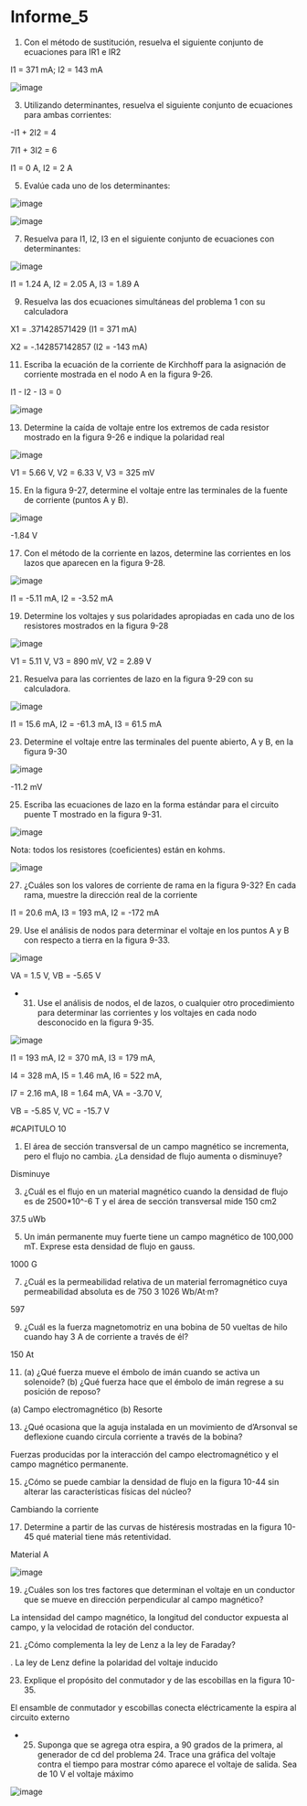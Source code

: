 # Informe_5

1. Con el método de sustitución, resuelva el siguiente conjunto de ecuaciones para IR1 e IR2

I1 = 371 mA; I2 = 143 mA


![image](https://user-images.githubusercontent.com/86561660/208932793-288292f9-b3a2-4abf-8b9e-edda4d1de32b.png)

3. Utilizando determinantes, resuelva el siguiente conjunto de ecuaciones para ambas corrientes:

-I1 + 2I2 = 4

7I1 + 3I2 = 6

I1 = 0 A, I2 = 2 A


5. Evalúe cada uno de los determinantes:

![image](https://user-images.githubusercontent.com/86561660/208933019-56a61568-c85e-483f-bf5c-5fb98c056336.png)

![image](https://user-images.githubusercontent.com/86561660/209001475-0ad0cef7-4b1c-4fc3-9b56-7722bc994ccc.png)


7. Resuelva para I1, I2, I3 en el siguiente conjunto de ecuaciones con determinantes:



![image](https://user-images.githubusercontent.com/86561660/209001628-65d3bf6b-0d83-4245-a5f7-20147eb00d1d.png)

I1 = 1.24 A, I2 = 2.05 A, I3 = 1.89 A


 
 9. Resuelva las dos ecuaciones simultáneas del problema 1 con su calculadora
 
 X1 = .371428571429 (I1 = 371 mA)
 
 X2 = -.142857142857 (I2 = -143 mA)
 
 
 11. Escriba la ecuación de la corriente de Kirchhoff para la asignación de corriente mostrada en el nodo A
en la figura 9-26.


I1 - I2 - I3 = 0


![image](https://user-images.githubusercontent.com/86561660/209001761-272babb8-c566-4241-8f0d-2ef414fb1604.png)


13. Determine la caída de voltaje entre los extremos de cada resistor mostrado en la figura 9-26 e indique
la polaridad real


![image](https://user-images.githubusercontent.com/86561660/208933925-b57a296c-159e-4800-b94b-a2ec6ad83843.png)


V1 = 5.66 V, V2 = 6.33 V, V3 = 325 mV

15. En la figura 9-27, determine el voltaje entre las terminales de la fuente de corriente (puntos A y B).


![image](https://user-images.githubusercontent.com/86561660/208934105-88fe4221-6506-47d4-a4a8-86930b99a7f7.png)

-1.84 V



17. Con el método de la corriente en lazos, determine las corrientes en los lazos que aparecen en la figura 9-28. 

![image](https://user-images.githubusercontent.com/86561660/209000176-48e88a31-9e1e-4943-9378-9892385be0a5.png)

I1 = -5.11 mA, I2 = -3.52 mA


19. Determine los voltajes y sus polaridades apropiadas en cada uno de los resistores mostrados en la figura 9-28


![image](https://user-images.githubusercontent.com/86561660/209000575-6979dd91-0ffa-4cf1-8361-3ba0fd9ec2d0.png)


V1 = 5.11 V, V3 = 890 mV, V2 = 2.89 V




21. Resuelva para las corrientes de lazo en la figura 9-29 con su calculadora. 

![image](https://user-images.githubusercontent.com/86561660/209000637-2ebabfba-90b3-40d2-8415-f223527ae1f3.png)



I1 = 15.6 mA, I2 = -61.3 mA, I3 = 61.5 mA


23. Determine el voltaje entre las terminales del puente abierto, A y B, en la figura 9-30




![image](https://user-images.githubusercontent.com/86561660/209000705-f5680159-26cf-43ba-ab19-0b247dd58ae2.png)

-11.2 mV



25. Escriba las ecuaciones de lazo en la forma estándar para el circuito puente T mostrado en la figura 9-31. 


![image](https://user-images.githubusercontent.com/86561660/209000773-b310d989-570d-4737-abbd-a247811beb60.png)



Nota: todos los resistores (coeficientes) están en kohms.

![image](https://user-images.githubusercontent.com/86561660/209002222-0e3dcd9c-58d7-4693-a22b-dbbc061ea7cd.png)





27. ¿Cuáles son los valores de corriente de rama en la figura 9-32? En cada rama, muestre la dirección real
de la corriente


I1 = 20.6 mA, I3 = 193 mA, I2 = -172 mA



29. Use el análisis de nodos para determinar el voltaje en los puntos A y B con respecto a tierra en la figura 9-33.



![image](https://user-images.githubusercontent.com/86561660/209000903-1f231461-11c4-41e1-a118-b6ae7a46b0bc.png)

VA = 1.5 V, VB = -5.65 V



* 31. Use el análisis de nodos, el de lazos, o cualquier otro procedimiento para determinar las corrientes y
los voltajes en cada nodo desconocido en la figura 9-35.

![image](https://user-images.githubusercontent.com/86561660/209001055-5a8a3e06-cd4b-4eed-a4bf-2023e713f554.png)


I1 = 193 mA, I2 = 370 mA, I3 = 179 mA,

I4 = 328 mA, I5 = 1.46 mA, I6 = 522 mA,

I7 = 2.16 mA, I8 = 1.64 mA, VA = -3.70 V,

VB = -5.85 V, VC = -15.7 V

#CAPITULO 10

1. El área de sección transversal de un campo magnético se incrementa, pero el flujo no cambia. ¿La densidad de flujo aumenta o disminuye?

 Disminuye



3. ¿Cuál es el flujo en un material magnético cuando la densidad de flujo es de 2500*10^-6 T y el área
de sección transversal mide 150 cm2

37.5 uWb




5. Un imán permanente muy fuerte tiene un campo magnético de 100,000 mT. Exprese esta densidad de
flujo en gauss.

1000 G

7. ¿Cuál es la permeabilidad relativa de un material ferromagnético cuya permeabilidad absoluta es de
750 3 1026 Wb/At·m?

597


9. ¿Cuál es la fuerza magnetomotriz en una bobina de 50 vueltas de hilo cuando hay 3 A de corriente a
través de él?

 150 At


11. (a) ¿Qué fuerza mueve el émbolo de imán cuando se activa un solenoide?
(b) ¿Qué fuerza hace que el émbolo de imán regrese a su posición de reposo?


 (a) Campo electromagnético (b) Resorte




13. ¿Qué ocasiona que la aguja instalada en un movimiento de d’Arsonval se deflexione cuando circula corriente a través de la bobina?


Fuerzas producidas por la interacción del campo electromagnético y el campo magnético permanente.



15. ¿Cómo se puede cambiar la densidad de flujo en la figura 10-44 sin alterar las características físicas del
núcleo?

Cambiando la corriente

17. Determine a partir de las curvas de histéresis mostradas en la figura 10-45 qué material tiene más retentividad.

Material A



![image](https://user-images.githubusercontent.com/86561660/209003238-e31e05ca-c28e-4fdb-b2b3-180ca28c1a74.png)

19. ¿Cuáles son los tres factores que determinan el voltaje en un conductor que se mueve en dirección perpendicular al campo magnético?

La intensidad del campo magnético, la longitud del conductor
expuesta al campo, y la velocidad de rotación del conductor.


21. ¿Cómo complementa la ley de Lenz a la ley de Faraday?


. La ley de Lenz define la polaridad del voltaje inducido


23. Explique el propósito del conmutador y de las escobillas en la figura 10-35. 

El ensamble de conmutador y escobillas conecta eléctricamente la espira al circuito externo



* 25. Suponga que se agrega otra espira, a 90 grados de la primera, al generador de cd del problema 24. Trace una gráfica del voltaje contra el tiempo para mostrar cómo aparece el voltaje de salida. Sea de 10 V
el voltaje máximo

![image](https://user-images.githubusercontent.com/86561660/209004047-b342725b-dca2-4480-8e42-50329f4761ca.png)




